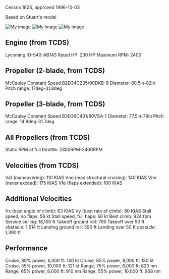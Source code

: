 Cessna 182S, approved 1996-10-03

Based on Stuart's model 

![My image](http://abload.de/img/fgfs-screen-011qns7a.jpg)
![My image](http://abload.de/img/fgfs-screen-0145yuhg.jpg)
![My image](http://abload.de/img/fgfs-screen-0138dur1.jpg)

Engine (from TCDS)
------------------

Lycoming IO-540-AB1A5
Rated HP: 230 HP
Maximum RPM: 2400


Propeller (2-blade, from TCDS)
------------------------------

McCauley Constant Speed B2D34C235/90DKB-8
Diameter: 80.5in-82in
Pitch range: 17deg-31.8deg


Propeller (3-blade, from TCDS)
------------------------------

McCauley Constant Speed B3D36C431/80VSA-1
Diameter: 77.5in-79in
Pitch range: 14.9deg-31.7deg


All Propellers (from TCDS)
--------------------------

Static RPM at full throttle: 2300RPM-2400RPM


Velocities (from TCDS)
----------------------

Va1 (maneuvering): 110 KIAS
Vno (max structural cruising): 140 KIAS
Vne (never exceed): 175 KIAS
Vfe (flaps extended): 100 KIAS


Additional Velocities
---------------------

Vx (best angle of climb): 63 KIAS
Vy (best rate of climb): 80 KIAS
Stall speed, no flaps: 56 kt
Stall speed, full flaps: 50 kt
Best climb: 924 fpm
Service ceiling: 18,100 ft
Takeoff ground roll: 795
Takeoff over 50 ft obstacle: 1,514 ft
Landing ground roll: 590 ft
Landing over 50 ft obstacle: 1,390 ft

Performance
-----------

Cruise, 80% power, 6,000 ft: 140 kt
Cruise, 65% power, 8,000 ft: 130 kt
Cruise, 55% power, 10,000 ft: 121 kt
Range, 75% power, 6,000 ft: 820 nm
Range, 65% power, 8,000 ft: 910 nm
Range, 55% power, 10,000 ft: 968 nm
